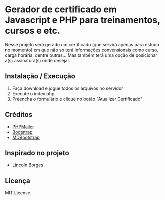 # Gerador de certificado em Javascript e PHP para treinamentos, cursos e etc.

Nesse projeto será gerado um certificado (que servirá apenas para estudo no momento) em que não só terá informações convensionais como curso, carga horária, dentre outras... Mas também terá uma opção de posicionar a(s) assinatura(s) onde desejar.



## Instalação / Execução

1. Faça download e jogue todos os arquivos no servidor
2. Execute o index.php
3. Preencha o formulário e clique no botão "Atualizar Certificado"

## Créditos

* <a href="https://github.com/PHPMailer/PHPMailer" target="_blank">PHPMailer</a>
* <a href="http://getbootstrap.com/" target="_blank">Bootstrap</a>
* <a href="http://mdbootstrap.com/" target="_blank">MDBootstrap</a>

## Inspirado no projeto

* <a href="https://github.com/LincolnBorges/gerador-certificado-php" target="_blank">Lincoln Borges</a>

## Licença

 MIT License
